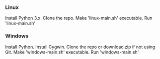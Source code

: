 ### Linux
Install Python 3.x. Clone the repo. Make 'linux-main.sh' executable. Run 'linux-main.sh'

### Windows
Install Python. Install Cygwin. Clone the repo or download zip if not using Git. Make 'windows-main.sh' executable. Run 'windows-main.sh'
